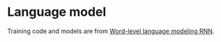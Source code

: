 # Language model

Training code and models are from [Word-level language modeling RNN](https://github.com/pytorch/examples/tree/master/word_language_model).